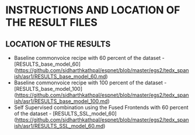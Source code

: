 # INSTRUCTIONS AND LOCATION OF THE RESULT FILES

## LOCATION OF THE RESULTS

 - Baseline commonvoice recipe with 60 percent of the dataset - [RESULTS_base_model_60] (https://github.com/sidharthkathpal/espnet/blob/master/egs2/tedx_spanish/asr1/RESULTS_base_model_60.md)
 - Baseline commonvoice recipe with 100 percent of the dataset - [RESULTS_base_model_100] (https://github.com/sidharthkathpal/espnet/blob/master/egs2/tedx_spanish/asr1/RESULTS_base_model_100.md)
 - Self Supervised combination using the Fused Frontends with 60 percent of the dataset - [RESULTS_SSL_model_60] (https://github.com/sidharthkathpal/espnet/blob/master/egs2/tedx_spanish/asr1/RESULTS_SSL_model_60.md)
